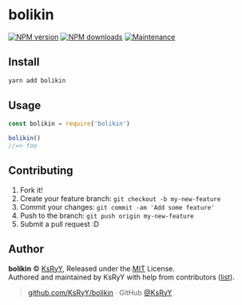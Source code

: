 # bolikin

[![NPM version](https://badgen.net/npm/v/bolikin)](https://npmjs.com/package/bolikin) [![NPM downloads](https://badgen.net/npm/dm/bolikin)](https://npmjs.com/package/bolikin) [![Maintenance](https://img.shields.io/maintenance/yes/2019)](https://github.com/KsRyY/bolikin/commits/master)

## Install

```bash
yarn add bolikin
```

## Usage

```js
const bolikin = require('bolikin')

bolikin()
//=> foo
```

## Contributing

1. Fork it!
2. Create your feature branch: `git checkout -b my-new-feature`
3. Commit your changes: `git commit -am 'Add some feature'`
4. Push to the branch: `git push origin my-new-feature`
5. Submit a pull request :D

## Author

**bolikin** © [KsRyY](https://github.com/KsRyY), Released under the [MIT](./LICENSE) License.<br>
Authored and maintained by KsRyY with help from contributors ([list](https://github.com/KsRyY/bolikin/contributors)).

> [github.com/KsRyY/bolikin](https://github.com/KsRyY/bolikin) · GitHub [@KsRyY](https://github.com/KsRyY)
